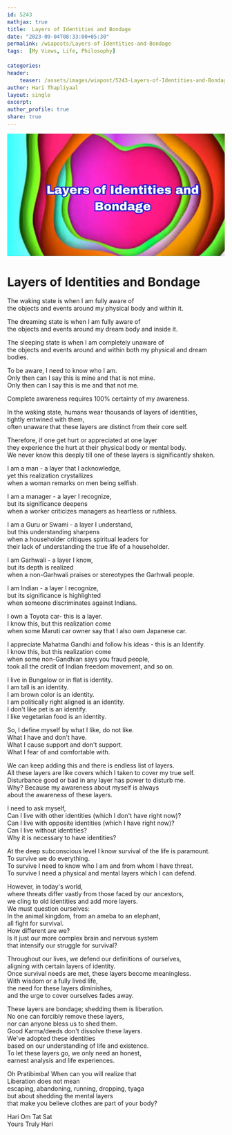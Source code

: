 ```yaml
---        
id: 5243        
mathjax: true        
title:  Layers of Identities and Bondage          
date: "2023-09-04T08:33:00+05:30"        
permalink: /wiaposts/Layers-of-Identities-and-Bondage      
tags:  [My Views, Life, Philosophy]         
        
categories:        
header:        
    teaser: /assets/images/wiapost/5243-Layers-of-Identities-and-Bondage.jpg        
author: Hari Thapliyaal        
layout: single        
excerpt:        
author_profile: true        
share: true        
---        
```

        
![Layers of Identities and Bondage](/assets/images/wiapost/5243-Layers-of-Identities-and-Bondage.jpg)        
        
# Layers of Identities and Bondage    
    
The waking state is when I am fully aware of    
the objects and events around my physical body and within it.   
   
The dreaming state is when I am fully aware of    
the objects and events around my dream body and inside it.   
   
The sleeping state is when I am completely unaware of    
the objects and events around and within both my physical and dream bodies.   
   
To be aware, I need to know who I am.   
Only then can I say this is mine and that is not mine.   
Only then can I say this is me and that not me.   
   
Complete awareness requires 100% certainty of my awareness.   
   
In the waking state, humans wear thousands of layers of identities,    
tightly entwined with them,    
often unaware that these layers are distinct from their core self.    
   
Therefore, if one get hurt or appreciated at one layer    
they experience the hurt at their physical body or mental body.   
We never know this deeply till one of these layers is significantly shaken.   
   
I am a man - a layer that I acknowledge,    
yet this realization crystallizes    
when a woman remarks on men being selfish.   
   
I am a manager - a layer I recognize,    
but its significance deepens    
when a worker criticizes managers as heartless or ruthless.   
   
I am a Guru or Swami - a layer I understand,    
but this understanding sharpens    
when a householder critiques spiritual leaders for    
their lack of understanding the true life of a householder.   
   
I am Garhwali - a layer I know,    
but its depth is realized    
when a non-Garhwali praises or stereotypes the Garhwali people.   
   
I am Indian - a layer I recognize,    
but its significance is highlighted    
when someone discriminates against Indians.   
   
I own a Toyota car- this is a layer.    
I know this, but this realization come    
when some Maruti car owner say that I also own Japanese car.   
   
I appreciate Mahatma Gandhi and follow his ideas - this is an Identify.    
I know this, but this realization come    
when some non-Gandhian says you fraud people,    
took all the credit of Indian freedom movement, and so on.   
   
I live in Bungalow or in flat is identity.   
I am tall is an identity.   
I am brown color is an identity.   
I am politically right aligned is an identity.   
I don't like pet is an identify.   
I like vegetarian food is an identity.   
   
So, I define myself by what I like, do not like.   
What I have and don't have.   
What I cause support and don't support.    
What I fear of and comfortable with.   
   
We can keep adding this and there is endless list of layers.   
All these layers are like covers which I taken to cover my true self.   
Disturbance good or bad in any layer has power to disturb me.   
Why? Because my awareness about myself is always    
about the awareness of these layers.   
   
I need to ask myself,    
Can I live with other identities (which I don't have right now)?   
Can I live with opposite identities (which I have right now)?   
Can I live without identities?   
Why it is necessary to have identities?   
   
At the deep subconscious level I know survival of the life is paramount.   
To survive we do everything.   
To survive I need to know who I am and from whom I have threat.   
To survive I need a physical and mental layers which I can defend.   
   
However, in today's world,    
where threats differ vastly from those faced by our ancestors,    
we cling to old identities and add more layers.    
We must question ourselves:    
In the animal kingdom, from an ameba to an elephant,    
all fight for survival.    
How different are we?    
Is it just our more complex brain and nervous system    
that intensify our struggle for survival?   
   
Throughout our lives, we defend our definitions of ourselves,    
aligning with certain layers of identity.    
Once survival needs are met, these layers become meaningless.    
With wisdom or a fully lived life,    
the need for these layers diminishes,    
and the urge to cover ourselves fades away.   
   
   
These layers are bondage; shedding them is liberation.    
No one can forcibly remove these layers,    
nor can anyone bless us to shed them.    
Good Karma/deeds don't dissolve these layers.    
We've adopted these identities    
based on our understanding of life and existence.    
To let these layers go, we only need an honest,    
earnest analysis and life experiences.   
   
   
Oh Pratibimba! When can you will realize that    
Liberation does not mean    
escaping, abandoning, running, dropping, tyaga    
but about shedding the mental layers    
that make you believe clothes are part of your body?   
   
Hari Om Tat Sat   
Yours Truly Hari 

 